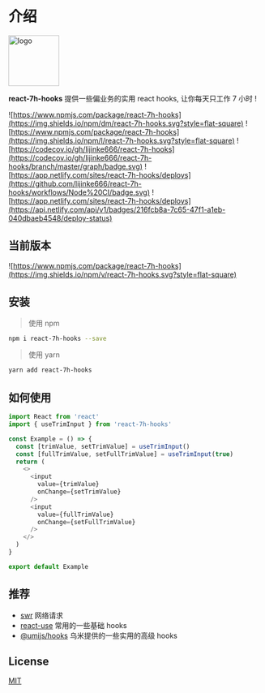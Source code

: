 # 介绍

<img src="//cdn.lijinke.cn/7h-hook.png" alt="logo" style="width: 100px">

**react-7h-hooks** 提供一些偏业务的实用 react hooks, 让你每天只工作 7 小时 !

![https://www.npmjs.com/package/react-7h-hooks](https://img.shields.io/npm/dm/react-7h-hooks.svg?style=flat-square)
![https://www.npmjs.com/package/react-7h-hooks](https://img.shields.io/npm/l/react-7h-hooks.svg?style=flat-square)
![https://codecov.io/gh/lijinke666/react-7h-hooks](https://codecov.io/gh/lijinke666/react-7h-hooks/branch/master/graph/badge.svg)
![https://app.netlify.com/sites/react-7h-hooks/deploys](https://github.com/lijinke666/react-7h-hooks/workflows/Node%20CI/badge.svg)
![https://app.netlify.com/sites/react-7h-hooks/deploys](https://api.netlify.com/api/v1/badges/216fcb8a-7c65-47f1-a1eb-040dbaeb4548/deploy-status)

## 当前版本

![https://www.npmjs.com/package/react-7h-hooks](https://img.shields.io/npm/v/react-7h-hooks.svg?style=flat-square)

## 安装

> 使用 npm

```bash
npm i react-7h-hooks --save
```

> 使用 yarn

```bash
yarn add react-7h-hooks
```

## 如何使用

```js
import React from 'react'
import { useTrimInput } from 'react-7h-hooks'

const Example = () => {
  const [trimValue, setTrimValue] = useTrimInput()
  const [fullTrimValue, setFullTrimValue] = useTrimInput(true)
  return (
    <>
      <input
        value={trimValue}
        onChange={setTrimValue}
      />
      <input
        value={fullTrimValue}
        onChange={setFullTrimValue}
      />
    </>
  )
}

export default Example
```

## 推荐

- [swr](https://github.com/zeit/swr) 网络请求
- [react-use](https://github.com/streamich/react-use) 常用的一些基础 hooks
- [@umijs/hooks](https://github.com/umijs/hooks) 乌米提供的一些实用的高级 hooks

## License

[MIT](https://github.com/lijinke666/react-7h-hooks/blob/master/LICENSE)

